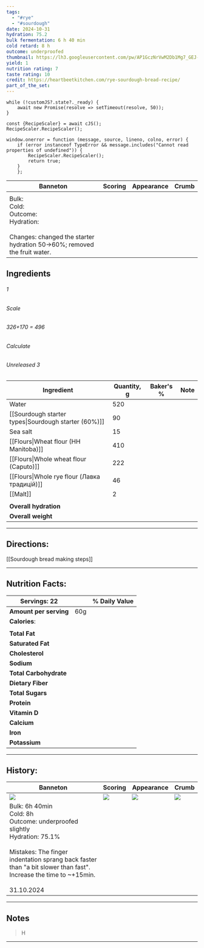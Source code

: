 ```yaml
---
tags:
  - "#rye"
  - "#sourdough"
date: 2024-10-31
hydration: 75.2
bulk fermentation: 6 h 40 min
cold retard: 8 h
outcome: underproofed
thumbnail: https://lh3.googleusercontent.com/pw/AP1GczNrVwM2Db1Mg7_GEJ-sWAyYm-UZcFczq6Yf7376tL_n90Iu5x2oqr50BzbD6fj0WyuixkskClYQrCqmFj_GCIv_cQRAj-cOw4Ul__OlazFyfLs8q9utoWX7oWz1wsfMJw4itFnd6SDev6J2lMD9tkMz=w1280-h960-s-no-gm?authuser=0
yield: 1
nutrition rating: 7
taste rating: 10
credit: https://heartbeetkitchen.com/rye-sourdough-bread-recipe/
part_of_the_set:
---
```

```dataviewjs
while (!customJS?.state?._ready) { 
	await new Promise(resolve => setTimeout(resolve, 50)); 
} 

const {RecipeScaler} = await cJS();
RecipeScaler.RecipeScaler();

window.onerror = function (message, source, lineno, colno, error) {
	if (error instanceof TypeError && message.includes("Cannot read properties of undefined")) {
		RecipeScaler.RecipeScaler();
		return true;
	}
    };
```

| Banneton                                                                                                                     | Scoring | Appearance | Crumb |
| ---------------------------------------------------------------------------------------------------------------------------- | ------- | ---------- | ----- |
|                                                                                                                              |         |            |       |
| Bulk: <br>Cold: <br>Outcome: <br>Hydration: <br><br>Changes: changed the starter hydration 50->60%; removed the fruit water. |         |            |       |


## Ingredients

###### 1
###### Scale
###### 326+170 = 496
###### Calculate
###### Unreleased 3

| Ingredient                                           | Quantity, g | Baker's % | Note |
| ---------------------------------------------------- | ----------- | --------- | ---- |
| Water                                                | 520         |           |      |
| [[Sourdough starter types\|Sourdough starter (60%)]] | 90          |           |      |
| Sea salt                                             | 15          |           |      |
| [[Flours\|Wheat flour (HH Manitoba)]]                | 410         |           |      |
| [[Flours\|Whole wheat flour (Caputo)]]               | 222         |           |      |
| [[Flours\|Whole rye flour (Лавка традицій)]]         | 46          |           |      |
| [[Malt]]                                             | 2           |           |      |
|                                                      |             |           |      |
| **Overall hydration**                                |             |           |      |
| **Overall weight**                                   |             |           |      |





---
## Directions:

[[Sourdough bread making steps]]


---
## Nutrition Facts:

| **Servings:** 22       |       | % Daily Value |
| ---------------------- | ----- | ------------- |
| **Amount per serving** | 60g   |               |
| **Calories**:          |       |               |
|                        |       |               |
| **Total Fat**          |       |               |
| **Saturated Fat**      |       |               |
| **Cholesterol**        |       |               |
| **Sodium**             |       |               |
| **Total Carbohydrate** |       |               |
| **Dietary Fiber**      |       |               |
| **Total Sugars**       |       |               |
| **Protein**            |       |               |
| **Vitamin D**          |       |               |
| **Calcium**            |       |               |
| **Iron**               |       |               |
| **Potassium**          |       |               |

---
## History:

| Banneton                                                                                                                                                                                                                             | Scoring                                                                                                                                                                                                                              | Appearance                                                                                                                                                                                                                           | Crumb                                                                                                                                                                                                                                |
| ------------------------------------------------------------------------------------------------------------------------------------------------------------------------------------------------------------------------------------ | ------------------------------------------------------------------------------------------------------------------------------------------------------------------------------------------------------------------------------------ | ------------------------------------------------------------------------------------------------------------------------------------------------------------------------------------------------------------------------------------ | ------------------------------------------------------------------------------------------------------------------------------------------------------------------------------------------------------------------------------------ |
| ![](https://lh3.googleusercontent.com/pw/AP1GczP8OVsuAIFeBsOHn28Eae-rHtc5ZiX9-2xUlCxPqLYndSh3wF3LOyYGW2eljygEdU3Jt_6_1Xs5vNoq3XSnxfU9kYUUf0ooZ14KXD-Gzj-ow66azOYXwTczBPil0BwR2dt2aBHFzo-wrsM31pC5u_1L=w1280-h960-s-no-gm?authuser=0) | ![](https://lh3.googleusercontent.com/pw/AP1GczNDb6FaMdukJZA8tgKftgCVDFdZ1f9NHG6sPlPspS-T5vTlvNx_OnZw5kOQyigHYLUppzlh993MJYSlLTOpR7BR7iVSpnGtXiZKpB4rjnsYIG5-qX6QflSV1hKdiTtllNsK535M_wnTIWGisMNLFuQj=w1280-h960-s-no-gm?authuser=0) | ![](https://lh3.googleusercontent.com/pw/AP1GczNrVwM2Db1Mg7_GEJ-sWAyYm-UZcFczq6Yf7376tL_n90Iu5x2oqr50BzbD6fj0WyuixkskClYQrCqmFj_GCIv_cQRAj-cOw4Ul__OlazFyfLs8q9utoWX7oWz1wsfMJw4itFnd6SDev6J2lMD9tkMz=w1280-h960-s-no-gm?authuser=0) | ![](https://lh3.googleusercontent.com/pw/AP1GczO5_607lAXhdl01RLgOQsUHzwCB9_IYOt_JqQQwWx2vDerowOL8yKttjtH_-57QuLIl6Gdwh3OAfHI8Z0XbmyMzzZgvkkRTtgRcceV3tKclGEm98wgl8WnE4JHbB-gRLi59-HweSwCXx1mQgnSY_qp6=w779-h1039-s-no-gm?authuser=0) |
| Bulk: 6h 40min<br>Cold: 8h <br>Outcome: underproofed slightly<br>Hydration: 75.1% <br><br>Mistakes: The finger indentation sprang back faster than "a bit slower than fast". Increase the time to ~+15min.<br><br>31.10.2024         |                                                                                                                                                                                                                                      |                                                                                                                                                                                                                                      |                                                                                                                                                                                                                                      |

---
## Notes

> H

---



